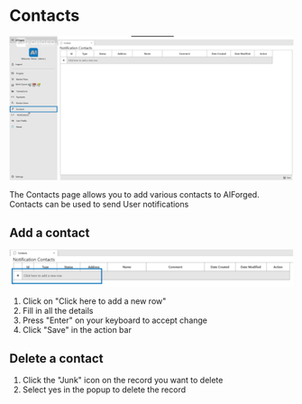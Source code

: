 # Contacts

![](<assets/image (25).png>)

The Contacts page allows you to add various contacts to AIForged. Contacts can be used to send User notifications

## Add a contact

![](<assets/image (45).png>)

1. Click on "Click here to add a new row"
2. Fill in all the details
3. Press "Enter" on your keyboard to accept change
4. Click "Save" in the action bar

## Delete a contact

1. Click the "Junk" icon on the record you want to delete
2. Select yes in the popup to delete the record
